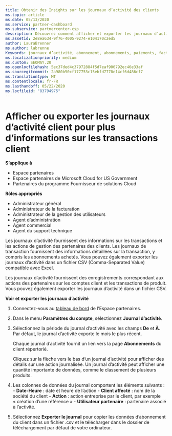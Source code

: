 ```yaml
---
title: Obtenir des Insights sur les journaux d’activité des clients
ms.topic: article
ms.date: 05/13/2020
ms.service: partner-dashboard
ms.subservice: partnercenter-csp
description: Découvrez comment afficher et exporter les journaux d’activité pour obtenir des informations sur les transactions de compte client et d’autres activités de gestion des partenaires liées aux clients.
ms.assetid: 2e8ea634-9f76-4005-9274-e104170c2ed5
author: LauraBrenner
ms.author: labrenne
Keywords: journaux d’activité, abonnement, abonnements, paiements, facturation, transactions
ms.localizationpriority: medium
ms.custom: SEOMAY.20
ms.openlocfilehash: 5ec37ded4c37972884f5d7eaf906792ec46e33af
ms.sourcegitcommit: 2a980b50cf177753c15ebfd7770e14cf6d486cf7
ms.translationtype: MT
ms.contentlocale: fr-FR
ms.lasthandoff: 05/22/2020
ms.locfileid: "83794975"
---
```

# <a name="view-or-export-customer-activity-logs-for-more-insight-into-customer-transactions"></a>Afficher ou exporter les journaux d’activité client pour plus d’informations sur les transactions client

**S’applique à**

- Espace partenaires
- Espace partenaires de Microsoft Cloud for US Government
- Partenaires du programme Fournisseur de solutions Cloud

**Rôles appropriés**

- Administrateur général
- Administrateur de la facturation
- Administrateur de la gestion des utilisateurs
- Agent d’administration
- Agent commercial
- Agent du support technique

Les journaux d’activité fournissent des informations sur les transactions et les actions de gestion des partenaires des clients. Les journaux de transaction fournissent des informations détaillées sur la transaction, y compris les abonnements achetés. Vous pouvez également exporter les journaux d’activité dans un fichier CSV (Comma-Separated Value) compatible avec Excel.

Les journaux d’activité fournissent des enregistrements correspondant aux actions des partenaires sur les comptes client et les transactions de produit. Vous pouvez également exporter les journaux d’activité dans un fichier&nbsp;CSV.

**Voir et exporter les journaux d’activité**

1. Connectez-vous au [tableau de bord](https://partner.microsoft.com/dashboard) de l’Espace partenaires.

2. Dans le menu **Paramètres du compte**, sélectionnez **Journal d’activité**.
2.  Sélectionnez la période du journal d’activité avec les champs **De** et **À**. Par défaut, le journal d’activité exporte le mois le plus récent.

    Chaque journal d’activité fournit un lien vers la page **Abonnements** du client répertorié.

    Cliquez sur la flèche vers le bas d’un journal d’activité pour afficher des détails sur une action journalisée. Un journal d’activité peut afficher une quantité importante de données, comme le classement de plusieurs produits.

3.   Les colonnes de données du journal comportent les éléments suivants :
    -   **Date-Heure** : date et heure de l’action
    -   **Client affecté**&nbsp;: nom de la société du client
    -   **Action** : action entreprise par le client, par exemple « création d’une référence »
    -   **Utilisateur partenaire** : partenaire associé à l’activité.

4.  Sélectionnez **Exporter le journal** pour copier les données d’abonnement du client dans un fichier .csv et le télécharger dans le dossier de téléchargement par défaut de votre ordinateur.
    
 

 



